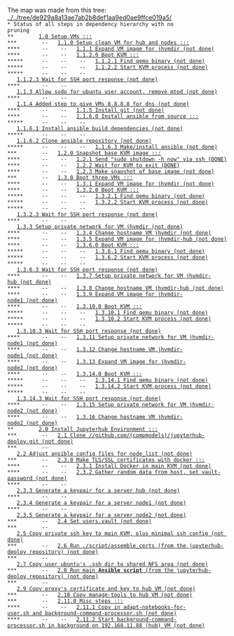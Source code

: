 The map was made from this tree: <a href="../../tree/de929a8a13ae7ab2b8def1aa9ed0ae9ffce019a5/">../../tree/de929a8a13ae7ab2b8def1aa9ed0ae9ffce019a5/</a>
<br>
<code>* Status of all steps in dependency hierarchy with no pruning</code><br>
<code>&#42;&#42;&nbsp;&nbsp;&nbsp;&nbsp;&nbsp;&nbsp;&nbsp;&nbsp;<a href="../../blob/de929a8a13ae7ab2b8def1aa9ed0ae9ffce019a5/./ind-steps/build-jh-environment/toplevel-kvm-build.sh#L6">1.0&nbsp;Setup&nbsp;VMs&nbsp;:::</a></code><br>
<code>&#42;&#42;&#42;&nbsp;&nbsp;&nbsp;&nbsp;&nbsp;&nbsp;&nbsp;&nbsp;--&nbsp;&nbsp;&nbsp;<a href="../../blob/de929a8a13ae7ab2b8def1aa9ed0ae9ffce019a5/./ind-steps/build-jh-environment/kvm-vm-setup.sh#L26">1.1.0&nbsp;Setup&nbsp;clean&nbsp;VM&nbsp;for&nbsp;hub&nbsp;and&nbsp;nodes&nbsp;:::</a></code><br>
<code>&#42;&#42;&#42;&#42;&nbsp;&nbsp;&nbsp;&nbsp;&nbsp;&nbsp;&nbsp;--&nbsp;&nbsp;&nbsp;&nbsp;--&nbsp;&nbsp;&nbsp;<a href="../../blob/de929a8a13ae7ab2b8def1aa9ed0ae9ffce019a5/./ind-steps/kvmsteps/vmdir-scripts/kvm-expand-fresh-image.sh#L6">1.1.1&nbsp;Expand&nbsp;VM&nbsp;image&nbsp;for&nbsp;jhvmdir&nbsp;(not&nbsp;done)</a></code><br>
<code>&#42;&#42;&#42;&#42;&nbsp;&nbsp;&nbsp;&nbsp;&nbsp;&nbsp;&nbsp;--&nbsp;&nbsp;&nbsp;&nbsp;--&nbsp;&nbsp;&nbsp;<a href="../../blob/de929a8a13ae7ab2b8def1aa9ed0ae9ffce019a5/./ind-steps/kvmsteps/vmdir-scripts/kvm-boot.sh#L39">1.1.2.0&nbsp;Boot&nbsp;KVM&nbsp;:::</a></code><br>
<code>&#42;&#42;&#42;&#42;&#42;&nbsp;&nbsp;&nbsp;&nbsp;&nbsp;&nbsp;--&nbsp;&nbsp;&nbsp;&nbsp;--&nbsp;&nbsp;&nbsp;&nbsp;--&nbsp;&nbsp;&nbsp;<a href="../../blob/de929a8a13ae7ab2b8def1aa9ed0ae9ffce019a5/./ind-steps/kvmsteps/vmdir-scripts/kvm-boot.sh#L41">1.1.2.1&nbsp;Find&nbsp;qemu&nbsp;binary&nbsp;(not&nbsp;done)</a></code><br>
<code>&#42;&#42;&#42;&#42;&#42;&nbsp;&nbsp;&nbsp;&nbsp;&nbsp;&nbsp;--&nbsp;&nbsp;&nbsp;&nbsp;--&nbsp;&nbsp;&nbsp;&nbsp;--&nbsp;&nbsp;&nbsp;<a href="../../blob/de929a8a13ae7ab2b8def1aa9ed0ae9ffce019a5/./ind-steps/kvmsteps/vmdir-scripts/kvm-boot.sh#L119">1.1.2.2&nbsp;Start&nbsp;KVM&nbsp;process&nbsp;(not&nbsp;done)</a></code><br>
<code>&#42;&#42;&#42;&#42;&#42;&nbsp;&nbsp;&nbsp;&nbsp;&nbsp;&nbsp;--&nbsp;&nbsp;&nbsp;&nbsp;--&nbsp;&nbsp;&nbsp;&nbsp;--&nbsp;&nbsp;&nbsp;<a href="../../blob/de929a8a13ae7ab2b8def1aa9ed0ae9ffce019a5/./ind-steps/kvmsteps/vmdir-scripts/kvm-boot.sh#L158">1.1.2.3&nbsp;Wait&nbsp;for&nbsp;SSH&nbsp;port&nbsp;response&nbsp;(not&nbsp;done)</a></code><br>
<code>&#42;&#42;&#42;&#42;&nbsp;&nbsp;&nbsp;&nbsp;&nbsp;&nbsp;&nbsp;--&nbsp;&nbsp;&nbsp;&nbsp;--&nbsp;&nbsp;&nbsp;<a href="../../blob/de929a8a13ae7ab2b8def1aa9ed0ae9ffce019a5/./ind-steps/build-jh-environment/kvm-vm-setup.sh#L37">1.1.3&nbsp;Allow&nbsp;sudo&nbsp;for&nbsp;ubuntu&nbsp;user&nbsp;account,&nbsp;remove&nbsp;mtod&nbsp;(not&nbsp;done)</a></code><br>
<code>&#42;&#42;&#42;&#42;&nbsp;&nbsp;&nbsp;&nbsp;&nbsp;&nbsp;&nbsp;--&nbsp;&nbsp;&nbsp;&nbsp;--&nbsp;&nbsp;&nbsp;<a href="../../blob/de929a8a13ae7ab2b8def1aa9ed0ae9ffce019a5/./ind-steps/build-jh-environment/kvm-vm-setup.sh#L51">1.1.4&nbsp;Added&nbsp;step&nbsp;to&nbsp;give&nbsp;VMs&nbsp;8.8.8.8&nbsp;for&nbsp;dns&nbsp;(not&nbsp;done)</a></code><br>
<code>&#42;&#42;&#42;&#42;&nbsp;&nbsp;&nbsp;&nbsp;&nbsp;&nbsp;&nbsp;--&nbsp;&nbsp;&nbsp;&nbsp;--&nbsp;&nbsp;&nbsp;<a href="../../blob/de929a8a13ae7ab2b8def1aa9ed0ae9ffce019a5/./ind-steps/build-jh-environment/kvm-vm-setup.sh#L65">1.1.5&nbsp;Install&nbsp;git&nbsp;(not&nbsp;done)</a></code><br>
<code>&#42;&#42;&#42;&#42;&nbsp;&nbsp;&nbsp;&nbsp;&nbsp;&nbsp;&nbsp;--&nbsp;&nbsp;&nbsp;&nbsp;--&nbsp;&nbsp;&nbsp;<a href="../../blob/de929a8a13ae7ab2b8def1aa9ed0ae9ffce019a5/./ind-steps/build-jh-environment/kvm-vm-setup.sh#L79">1.1.6.0&nbsp;Install&nbsp;ansible&nbsp;from&nbsp;source&nbsp;:::</a></code><br>
<code>&#42;&#42;&#42;&#42;&#42;&nbsp;&nbsp;&nbsp;&nbsp;&nbsp;&nbsp;--&nbsp;&nbsp;&nbsp;&nbsp;--&nbsp;&nbsp;&nbsp;&nbsp;--&nbsp;&nbsp;&nbsp;<a href="../../blob/de929a8a13ae7ab2b8def1aa9ed0ae9ffce019a5/./ind-steps/build-jh-environment/kvm-vm-setup.sh#L96">1.1.6.1&nbsp;Install&nbsp;ansible&nbsp;build&nbsp;dependencies&nbsp;(not&nbsp;done)</a></code><br>
<code>&#42;&#42;&#42;&#42;&#42;&nbsp;&nbsp;&nbsp;&nbsp;&nbsp;&nbsp;--&nbsp;&nbsp;&nbsp;&nbsp;--&nbsp;&nbsp;&nbsp;&nbsp;--&nbsp;&nbsp;&nbsp;<a href="../../blob/de929a8a13ae7ab2b8def1aa9ed0ae9ffce019a5/./ind-steps/build-jh-environment/kvm-vm-setup.sh#L110">1.1.6.2&nbsp;Clone&nbsp;ansible&nbsp;repository&nbsp;(not&nbsp;done)</a></code><br>
<code>&#42;&#42;&#42;&#42;&#42;&nbsp;&nbsp;&nbsp;&nbsp;&nbsp;&nbsp;--&nbsp;&nbsp;&nbsp;&nbsp;--&nbsp;&nbsp;&nbsp;&nbsp;--&nbsp;&nbsp;&nbsp;<a href="../../blob/de929a8a13ae7ab2b8def1aa9ed0ae9ffce019a5/./ind-steps/build-jh-environment/kvm-vm-setup.sh#L137">1.1.6.3&nbsp;Make/install&nbsp;ansible&nbsp;(not&nbsp;done)</a></code><br>
<code>&#42;&#42;&#42;&nbsp;&nbsp;&nbsp;&nbsp;&nbsp;&nbsp;&nbsp;&nbsp;--&nbsp;&nbsp;&nbsp;<a href="../../blob/de929a8a13ae7ab2b8def1aa9ed0ae9ffce019a5/./ind-steps/build-jh-environment/kvm-vm-setup.sh#L156">1.2.0&nbsp;Snapshot&nbsp;base&nbsp;KVM&nbsp;image&nbsp;:::</a></code><br>
<code>&#42;&#42;&#42;&#42;&nbsp;&nbsp;&nbsp;&nbsp;&nbsp;&nbsp;&nbsp;--&nbsp;&nbsp;&nbsp;&nbsp;--&nbsp;&nbsp;&nbsp;<a href="../../blob/de929a8a13ae7ab2b8def1aa9ed0ae9ffce019a5/./ind-steps/kvmsteps/vmdir-scripts/kvm-shutdown-via-ssh.sh#L17">1.2.1&nbsp;Send&nbsp;"sudo&nbsp;shutdown&nbsp;-h&nbsp;now"&nbsp;via&nbsp;ssh&nbsp;(DONE)</a></code><br>
<code>&#42;&#42;&#42;&#42;&nbsp;&nbsp;&nbsp;&nbsp;&nbsp;&nbsp;&nbsp;--&nbsp;&nbsp;&nbsp;&nbsp;--&nbsp;&nbsp;&nbsp;<a href="../../blob/de929a8a13ae7ab2b8def1aa9ed0ae9ffce019a5/./ind-steps/kvmsteps/vmdir-scripts/kvm-shutdown-via-ssh.sh#L25">1.2.2&nbsp;Wait&nbsp;for&nbsp;KVM&nbsp;to&nbsp;exit&nbsp;(DONE)</a></code><br>
<code>&#42;&#42;&#42;&#42;&nbsp;&nbsp;&nbsp;&nbsp;&nbsp;&nbsp;&nbsp;--&nbsp;&nbsp;&nbsp;&nbsp;--&nbsp;&nbsp;&nbsp;<a href="../../blob/de929a8a13ae7ab2b8def1aa9ed0ae9ffce019a5/./ind-steps/build-jh-environment/kvm-vm-setup.sh#L163">1.2.3&nbsp;Make&nbsp;snapshot&nbsp;of&nbsp;base&nbsp;image&nbsp;(not&nbsp;done)</a></code><br>
<code>&#42;&#42;&#42;&nbsp;&nbsp;&nbsp;&nbsp;&nbsp;&nbsp;&nbsp;&nbsp;--&nbsp;&nbsp;&nbsp;<a href="../../blob/de929a8a13ae7ab2b8def1aa9ed0ae9ffce019a5/./ind-steps/build-jh-environment/kvm-vm-setup.sh#L176">1.3.0&nbsp;Boot&nbsp;three&nbsp;VMs&nbsp;:::</a></code><br>
<code>&#42;&#42;&#42;&#42;&nbsp;&nbsp;&nbsp;&nbsp;&nbsp;&nbsp;&nbsp;--&nbsp;&nbsp;&nbsp;&nbsp;--&nbsp;&nbsp;&nbsp;<a href="../../blob/de929a8a13ae7ab2b8def1aa9ed0ae9ffce019a5/./ind-steps/kvmsteps/vmdir-scripts/kvm-expand-fresh-image.sh#L6">1.3.1&nbsp;Expand&nbsp;VM&nbsp;image&nbsp;for&nbsp;jhvmdir&nbsp;(not&nbsp;done)</a></code><br>
<code>&#42;&#42;&#42;&#42;&nbsp;&nbsp;&nbsp;&nbsp;&nbsp;&nbsp;&nbsp;--&nbsp;&nbsp;&nbsp;&nbsp;--&nbsp;&nbsp;&nbsp;<a href="../../blob/de929a8a13ae7ab2b8def1aa9ed0ae9ffce019a5/./ind-steps/kvmsteps/vmdir-scripts/kvm-boot.sh#L39">1.3.2.0&nbsp;Boot&nbsp;KVM&nbsp;:::</a></code><br>
<code>&#42;&#42;&#42;&#42;&#42;&nbsp;&nbsp;&nbsp;&nbsp;&nbsp;&nbsp;--&nbsp;&nbsp;&nbsp;&nbsp;--&nbsp;&nbsp;&nbsp;&nbsp;--&nbsp;&nbsp;&nbsp;<a href="../../blob/de929a8a13ae7ab2b8def1aa9ed0ae9ffce019a5/./ind-steps/kvmsteps/vmdir-scripts/kvm-boot.sh#L41">1.3.2.1&nbsp;Find&nbsp;qemu&nbsp;binary&nbsp;(not&nbsp;done)</a></code><br>
<code>&#42;&#42;&#42;&#42;&#42;&nbsp;&nbsp;&nbsp;&nbsp;&nbsp;&nbsp;--&nbsp;&nbsp;&nbsp;&nbsp;--&nbsp;&nbsp;&nbsp;&nbsp;--&nbsp;&nbsp;&nbsp;<a href="../../blob/de929a8a13ae7ab2b8def1aa9ed0ae9ffce019a5/./ind-steps/kvmsteps/vmdir-scripts/kvm-boot.sh#L119">1.3.2.2&nbsp;Start&nbsp;KVM&nbsp;process&nbsp;(not&nbsp;done)</a></code><br>
<code>&#42;&#42;&#42;&#42;&#42;&nbsp;&nbsp;&nbsp;&nbsp;&nbsp;&nbsp;--&nbsp;&nbsp;&nbsp;&nbsp;--&nbsp;&nbsp;&nbsp;&nbsp;--&nbsp;&nbsp;&nbsp;<a href="../../blob/de929a8a13ae7ab2b8def1aa9ed0ae9ffce019a5/./ind-steps/kvmsteps/vmdir-scripts/kvm-boot.sh#L158">1.3.2.3&nbsp;Wait&nbsp;for&nbsp;SSH&nbsp;port&nbsp;response&nbsp;(not&nbsp;done)</a></code><br>
<code>&#42;&#42;&#42;&#42;&nbsp;&nbsp;&nbsp;&nbsp;&nbsp;&nbsp;&nbsp;--&nbsp;&nbsp;&nbsp;&nbsp;--&nbsp;&nbsp;&nbsp;<a href="../../blob/de929a8a13ae7ab2b8def1aa9ed0ae9ffce019a5/./ind-steps/build-jh-environment/kvm-vm-setup.sh#L189">1.3.3&nbsp;Setup&nbsp;private&nbsp;network&nbsp;for&nbsp;VM&nbsp;jhvmdir&nbsp;(not&nbsp;done)</a></code><br>
<code>&#42;&#42;&#42;&#42;&nbsp;&nbsp;&nbsp;&nbsp;&nbsp;&nbsp;&nbsp;--&nbsp;&nbsp;&nbsp;&nbsp;--&nbsp;&nbsp;&nbsp;<a href="../../blob/de929a8a13ae7ab2b8def1aa9ed0ae9ffce019a5/./ind-steps/build-jh-environment/kvm-vm-setup.sh#L213">1.3.4&nbsp;Change&nbsp;hostname&nbsp;VM&nbsp;jhvmdir&nbsp;(not&nbsp;done)</a></code><br>
<code>&#42;&#42;&#42;&#42;&nbsp;&nbsp;&nbsp;&nbsp;&nbsp;&nbsp;&nbsp;--&nbsp;&nbsp;&nbsp;&nbsp;--&nbsp;&nbsp;&nbsp;<a href="../../blob/de929a8a13ae7ab2b8def1aa9ed0ae9ffce019a5/./ind-steps/kvmsteps/vmdir-scripts/kvm-expand-fresh-image.sh#L6">1.3.5&nbsp;Expand&nbsp;VM&nbsp;image&nbsp;for&nbsp;jhvmdir-hub&nbsp;(not&nbsp;done)</a></code><br>
<code>&#42;&#42;&#42;&#42;&nbsp;&nbsp;&nbsp;&nbsp;&nbsp;&nbsp;&nbsp;--&nbsp;&nbsp;&nbsp;&nbsp;--&nbsp;&nbsp;&nbsp;<a href="../../blob/de929a8a13ae7ab2b8def1aa9ed0ae9ffce019a5/./ind-steps/kvmsteps/vmdir-scripts/kvm-boot.sh#L39">1.3.6.0&nbsp;Boot&nbsp;KVM&nbsp;:::</a></code><br>
<code>&#42;&#42;&#42;&#42;&#42;&nbsp;&nbsp;&nbsp;&nbsp;&nbsp;&nbsp;--&nbsp;&nbsp;&nbsp;&nbsp;--&nbsp;&nbsp;&nbsp;&nbsp;--&nbsp;&nbsp;&nbsp;<a href="../../blob/de929a8a13ae7ab2b8def1aa9ed0ae9ffce019a5/./ind-steps/kvmsteps/vmdir-scripts/kvm-boot.sh#L41">1.3.6.1&nbsp;Find&nbsp;qemu&nbsp;binary&nbsp;(not&nbsp;done)</a></code><br>
<code>&#42;&#42;&#42;&#42;&#42;&nbsp;&nbsp;&nbsp;&nbsp;&nbsp;&nbsp;--&nbsp;&nbsp;&nbsp;&nbsp;--&nbsp;&nbsp;&nbsp;&nbsp;--&nbsp;&nbsp;&nbsp;<a href="../../blob/de929a8a13ae7ab2b8def1aa9ed0ae9ffce019a5/./ind-steps/kvmsteps/vmdir-scripts/kvm-boot.sh#L119">1.3.6.2&nbsp;Start&nbsp;KVM&nbsp;process&nbsp;(not&nbsp;done)</a></code><br>
<code>&#42;&#42;&#42;&#42;&#42;&nbsp;&nbsp;&nbsp;&nbsp;&nbsp;&nbsp;--&nbsp;&nbsp;&nbsp;&nbsp;--&nbsp;&nbsp;&nbsp;&nbsp;--&nbsp;&nbsp;&nbsp;<a href="../../blob/de929a8a13ae7ab2b8def1aa9ed0ae9ffce019a5/./ind-steps/kvmsteps/vmdir-scripts/kvm-boot.sh#L158">1.3.6.3&nbsp;Wait&nbsp;for&nbsp;SSH&nbsp;port&nbsp;response&nbsp;(not&nbsp;done)</a></code><br>
<code>&#42;&#42;&#42;&#42;&nbsp;&nbsp;&nbsp;&nbsp;&nbsp;&nbsp;&nbsp;--&nbsp;&nbsp;&nbsp;&nbsp;--&nbsp;&nbsp;&nbsp;<a href="../../blob/de929a8a13ae7ab2b8def1aa9ed0ae9ffce019a5/./ind-steps/build-jh-environment/kvm-vm-setup.sh#L189">1.3.7&nbsp;Setup&nbsp;private&nbsp;network&nbsp;for&nbsp;VM&nbsp;jhvmdir-hub&nbsp;(not&nbsp;done)</a></code><br>
<code>&#42;&#42;&#42;&#42;&nbsp;&nbsp;&nbsp;&nbsp;&nbsp;&nbsp;&nbsp;--&nbsp;&nbsp;&nbsp;&nbsp;--&nbsp;&nbsp;&nbsp;<a href="../../blob/de929a8a13ae7ab2b8def1aa9ed0ae9ffce019a5/./ind-steps/build-jh-environment/kvm-vm-setup.sh#L213">1.3.8&nbsp;Change&nbsp;hostname&nbsp;VM&nbsp;jhvmdir-hub&nbsp;(not&nbsp;done)</a></code><br>
<code>&#42;&#42;&#42;&#42;&nbsp;&nbsp;&nbsp;&nbsp;&nbsp;&nbsp;&nbsp;--&nbsp;&nbsp;&nbsp;&nbsp;--&nbsp;&nbsp;&nbsp;<a href="../../blob/de929a8a13ae7ab2b8def1aa9ed0ae9ffce019a5/./ind-steps/kvmsteps/vmdir-scripts/kvm-expand-fresh-image.sh#L6">1.3.9&nbsp;Expand&nbsp;VM&nbsp;image&nbsp;for&nbsp;jhvmdir-node1&nbsp;(not&nbsp;done)</a></code><br>
<code>&#42;&#42;&#42;&#42;&nbsp;&nbsp;&nbsp;&nbsp;&nbsp;&nbsp;&nbsp;--&nbsp;&nbsp;&nbsp;&nbsp;--&nbsp;&nbsp;&nbsp;<a href="../../blob/de929a8a13ae7ab2b8def1aa9ed0ae9ffce019a5/./ind-steps/kvmsteps/vmdir-scripts/kvm-boot.sh#L39">1.3.10.0&nbsp;Boot&nbsp;KVM&nbsp;:::</a></code><br>
<code>&#42;&#42;&#42;&#42;&#42;&nbsp;&nbsp;&nbsp;&nbsp;&nbsp;&nbsp;--&nbsp;&nbsp;&nbsp;&nbsp;--&nbsp;&nbsp;&nbsp;&nbsp;--&nbsp;&nbsp;&nbsp;<a href="../../blob/de929a8a13ae7ab2b8def1aa9ed0ae9ffce019a5/./ind-steps/kvmsteps/vmdir-scripts/kvm-boot.sh#L41">1.3.10.1&nbsp;Find&nbsp;qemu&nbsp;binary&nbsp;(not&nbsp;done)</a></code><br>
<code>&#42;&#42;&#42;&#42;&#42;&nbsp;&nbsp;&nbsp;&nbsp;&nbsp;&nbsp;--&nbsp;&nbsp;&nbsp;&nbsp;--&nbsp;&nbsp;&nbsp;&nbsp;--&nbsp;&nbsp;&nbsp;<a href="../../blob/de929a8a13ae7ab2b8def1aa9ed0ae9ffce019a5/./ind-steps/kvmsteps/vmdir-scripts/kvm-boot.sh#L119">1.3.10.2&nbsp;Start&nbsp;KVM&nbsp;process&nbsp;(not&nbsp;done)</a></code><br>
<code>&#42;&#42;&#42;&#42;&#42;&nbsp;&nbsp;&nbsp;&nbsp;&nbsp;&nbsp;--&nbsp;&nbsp;&nbsp;&nbsp;--&nbsp;&nbsp;&nbsp;&nbsp;--&nbsp;&nbsp;&nbsp;<a href="../../blob/de929a8a13ae7ab2b8def1aa9ed0ae9ffce019a5/./ind-steps/kvmsteps/vmdir-scripts/kvm-boot.sh#L158">1.3.10.3&nbsp;Wait&nbsp;for&nbsp;SSH&nbsp;port&nbsp;response&nbsp;(not&nbsp;done)</a></code><br>
<code>&#42;&#42;&#42;&#42;&nbsp;&nbsp;&nbsp;&nbsp;&nbsp;&nbsp;&nbsp;--&nbsp;&nbsp;&nbsp;&nbsp;--&nbsp;&nbsp;&nbsp;<a href="../../blob/de929a8a13ae7ab2b8def1aa9ed0ae9ffce019a5/./ind-steps/build-jh-environment/kvm-vm-setup.sh#L189">1.3.11&nbsp;Setup&nbsp;private&nbsp;network&nbsp;for&nbsp;VM&nbsp;jhvmdir-node1&nbsp;(not&nbsp;done)</a></code><br>
<code>&#42;&#42;&#42;&#42;&nbsp;&nbsp;&nbsp;&nbsp;&nbsp;&nbsp;&nbsp;--&nbsp;&nbsp;&nbsp;&nbsp;--&nbsp;&nbsp;&nbsp;<a href="../../blob/de929a8a13ae7ab2b8def1aa9ed0ae9ffce019a5/./ind-steps/build-jh-environment/kvm-vm-setup.sh#L213">1.3.12&nbsp;Change&nbsp;hostname&nbsp;VM&nbsp;jhvmdir-node1&nbsp;(not&nbsp;done)</a></code><br>
<code>&#42;&#42;&#42;&#42;&nbsp;&nbsp;&nbsp;&nbsp;&nbsp;&nbsp;&nbsp;--&nbsp;&nbsp;&nbsp;&nbsp;--&nbsp;&nbsp;&nbsp;<a href="../../blob/de929a8a13ae7ab2b8def1aa9ed0ae9ffce019a5/./ind-steps/kvmsteps/vmdir-scripts/kvm-expand-fresh-image.sh#L6">1.3.13&nbsp;Expand&nbsp;VM&nbsp;image&nbsp;for&nbsp;jhvmdir-node2&nbsp;(not&nbsp;done)</a></code><br>
<code>&#42;&#42;&#42;&#42;&nbsp;&nbsp;&nbsp;&nbsp;&nbsp;&nbsp;&nbsp;--&nbsp;&nbsp;&nbsp;&nbsp;--&nbsp;&nbsp;&nbsp;<a href="../../blob/de929a8a13ae7ab2b8def1aa9ed0ae9ffce019a5/./ind-steps/kvmsteps/vmdir-scripts/kvm-boot.sh#L39">1.3.14.0&nbsp;Boot&nbsp;KVM&nbsp;:::</a></code><br>
<code>&#42;&#42;&#42;&#42;&#42;&nbsp;&nbsp;&nbsp;&nbsp;&nbsp;&nbsp;--&nbsp;&nbsp;&nbsp;&nbsp;--&nbsp;&nbsp;&nbsp;&nbsp;--&nbsp;&nbsp;&nbsp;<a href="../../blob/de929a8a13ae7ab2b8def1aa9ed0ae9ffce019a5/./ind-steps/kvmsteps/vmdir-scripts/kvm-boot.sh#L41">1.3.14.1&nbsp;Find&nbsp;qemu&nbsp;binary&nbsp;(not&nbsp;done)</a></code><br>
<code>&#42;&#42;&#42;&#42;&#42;&nbsp;&nbsp;&nbsp;&nbsp;&nbsp;&nbsp;--&nbsp;&nbsp;&nbsp;&nbsp;--&nbsp;&nbsp;&nbsp;&nbsp;--&nbsp;&nbsp;&nbsp;<a href="../../blob/de929a8a13ae7ab2b8def1aa9ed0ae9ffce019a5/./ind-steps/kvmsteps/vmdir-scripts/kvm-boot.sh#L119">1.3.14.2&nbsp;Start&nbsp;KVM&nbsp;process&nbsp;(not&nbsp;done)</a></code><br>
<code>&#42;&#42;&#42;&#42;&#42;&nbsp;&nbsp;&nbsp;&nbsp;&nbsp;&nbsp;--&nbsp;&nbsp;&nbsp;&nbsp;--&nbsp;&nbsp;&nbsp;&nbsp;--&nbsp;&nbsp;&nbsp;<a href="../../blob/de929a8a13ae7ab2b8def1aa9ed0ae9ffce019a5/./ind-steps/kvmsteps/vmdir-scripts/kvm-boot.sh#L158">1.3.14.3&nbsp;Wait&nbsp;for&nbsp;SSH&nbsp;port&nbsp;response&nbsp;(not&nbsp;done)</a></code><br>
<code>&#42;&#42;&#42;&#42;&nbsp;&nbsp;&nbsp;&nbsp;&nbsp;&nbsp;&nbsp;--&nbsp;&nbsp;&nbsp;&nbsp;--&nbsp;&nbsp;&nbsp;<a href="../../blob/de929a8a13ae7ab2b8def1aa9ed0ae9ffce019a5/./ind-steps/build-jh-environment/kvm-vm-setup.sh#L189">1.3.15&nbsp;Setup&nbsp;private&nbsp;network&nbsp;for&nbsp;VM&nbsp;jhvmdir-node2&nbsp;(not&nbsp;done)</a></code><br>
<code>&#42;&#42;&#42;&#42;&nbsp;&nbsp;&nbsp;&nbsp;&nbsp;&nbsp;&nbsp;--&nbsp;&nbsp;&nbsp;&nbsp;--&nbsp;&nbsp;&nbsp;<a href="../../blob/de929a8a13ae7ab2b8def1aa9ed0ae9ffce019a5/./ind-steps/build-jh-environment/kvm-vm-setup.sh#L213">1.3.16&nbsp;Change&nbsp;hostname&nbsp;VM&nbsp;jhvmdir-node2&nbsp;(not&nbsp;done)</a></code><br>
<code>&#42;&#42;&nbsp;&nbsp;&nbsp;&nbsp;&nbsp;&nbsp;&nbsp;&nbsp;<a href="../../blob/de929a8a13ae7ab2b8def1aa9ed0ae9ffce019a5/./ind-steps/build-jh-environment/toplevel-kvm-build.sh#L12">2.0&nbsp;Install&nbsp;Jupyterhub&nbsp;Environment&nbsp;:::</a></code><br>
<code>&#42;&#42;&#42;&nbsp;&nbsp;&nbsp;&nbsp;&nbsp;&nbsp;&nbsp;&nbsp;--&nbsp;&nbsp;&nbsp;<a href="../../blob/de929a8a13ae7ab2b8def1aa9ed0ae9ffce019a5/./ind-steps/build-jh-environment/build-jh-environment.sh#L8">2.1&nbsp;Clone&nbsp;//github.com/(compmodels)/jupyterhub-deploy.git&nbsp;(not&nbsp;done)</a></code><br>
<code>&#42;&#42;&#42;&nbsp;&nbsp;&nbsp;&nbsp;&nbsp;&nbsp;&nbsp;&nbsp;--&nbsp;&nbsp;&nbsp;<a href="../../blob/de929a8a13ae7ab2b8def1aa9ed0ae9ffce019a5/./ind-steps/build-jh-environment/build-jh-environment.sh#L23">2.2&nbsp;Adjust&nbsp;ansible&nbsp;config&nbsp;files&nbsp;for&nbsp;node_list&nbsp;(not&nbsp;done)</a></code><br>
<code>&#42;&#42;&#42;&nbsp;&nbsp;&nbsp;&nbsp;&nbsp;&nbsp;&nbsp;&nbsp;--&nbsp;&nbsp;&nbsp;<a href="../../blob/de929a8a13ae7ab2b8def1aa9ed0ae9ffce019a5/./ind-steps/build-jh-environment/build-jh-environment.sh#L102">2.3.0&nbsp;Make&nbsp;TLS/SSL&nbsp;certificates&nbsp;with&nbsp;docker&nbsp;:::</a></code><br>
<code>&#42;&#42;&#42;&#42;&nbsp;&nbsp;&nbsp;&nbsp;&nbsp;&nbsp;&nbsp;--&nbsp;&nbsp;&nbsp;&nbsp;--&nbsp;&nbsp;&nbsp;<a href="../../blob/de929a8a13ae7ab2b8def1aa9ed0ae9ffce019a5/./ind-steps/build-jh-environment/build-jh-environment.sh#L104">2.3.1&nbsp;Install&nbsp;Docker&nbsp;in&nbsp;main&nbsp;KVM&nbsp;(not&nbsp;done)</a></code><br>
<code>&#42;&#42;&#42;&#42;&nbsp;&nbsp;&nbsp;&nbsp;&nbsp;&nbsp;&nbsp;--&nbsp;&nbsp;&nbsp;&nbsp;--&nbsp;&nbsp;&nbsp;<a href="../../blob/de929a8a13ae7ab2b8def1aa9ed0ae9ffce019a5/./ind-steps/build-jh-environment/build-jh-environment.sh#L131">2.3.2&nbsp;Gather&nbsp;random&nbsp;data&nbsp;from&nbsp;host,&nbsp;set&nbsp;vault-password&nbsp;(not&nbsp;done)</a></code><br>
<code>&#42;&#42;&#42;&#42;&nbsp;&nbsp;&nbsp;&nbsp;&nbsp;&nbsp;&nbsp;--&nbsp;&nbsp;&nbsp;&nbsp;--&nbsp;&nbsp;&nbsp;<a href="../../blob/de929a8a13ae7ab2b8def1aa9ed0ae9ffce019a5/./ind-steps/build-jh-environment/build-jh-environment.sh#L157">2.3.3&nbsp;Generate&nbsp;a&nbsp;keypair&nbsp;for&nbsp;a&nbsp;server&nbsp;hub&nbsp;(not&nbsp;done)</a></code><br>
<code>&#42;&#42;&#42;&#42;&nbsp;&nbsp;&nbsp;&nbsp;&nbsp;&nbsp;&nbsp;--&nbsp;&nbsp;&nbsp;&nbsp;--&nbsp;&nbsp;&nbsp;<a href="../../blob/de929a8a13ae7ab2b8def1aa9ed0ae9ffce019a5/./ind-steps/build-jh-environment/build-jh-environment.sh#L157">2.3.4&nbsp;Generate&nbsp;a&nbsp;keypair&nbsp;for&nbsp;a&nbsp;server&nbsp;node1&nbsp;(not&nbsp;done)</a></code><br>
<code>&#42;&#42;&#42;&#42;&nbsp;&nbsp;&nbsp;&nbsp;&nbsp;&nbsp;&nbsp;--&nbsp;&nbsp;&nbsp;&nbsp;--&nbsp;&nbsp;&nbsp;<a href="../../blob/de929a8a13ae7ab2b8def1aa9ed0ae9ffce019a5/./ind-steps/build-jh-environment/build-jh-environment.sh#L157">2.3.5&nbsp;Generate&nbsp;a&nbsp;keypair&nbsp;for&nbsp;a&nbsp;server&nbsp;node2&nbsp;(not&nbsp;done)</a></code><br>
<code>&#42;&#42;&#42;&nbsp;&nbsp;&nbsp;&nbsp;&nbsp;&nbsp;&nbsp;&nbsp;--&nbsp;&nbsp;&nbsp;<a href="../../blob/de929a8a13ae7ab2b8def1aa9ed0ae9ffce019a5/./ind-steps/build-jh-environment/build-jh-environment.sh#L218">2.4&nbsp;Set&nbsp;users.vault&nbsp;(not&nbsp;done)</a></code><br>
<code>&#42;&#42;&#42;&nbsp;&nbsp;&nbsp;&nbsp;&nbsp;&nbsp;&nbsp;&nbsp;--&nbsp;&nbsp;&nbsp;<a href="../../blob/de929a8a13ae7ab2b8def1aa9ed0ae9ffce019a5/./ind-steps/build-jh-environment/build-jh-environment.sh#L241">2.5&nbsp;Copy&nbsp;private&nbsp;ssh&nbsp;key&nbsp;to&nbsp;main&nbsp;KVM,&nbsp;plus&nbsp;minimal&nbsp;ssh&nbsp;config&nbsp;(not&nbsp;done)</a></code><br>
<code>&#42;&#42;&#42;&nbsp;&nbsp;&nbsp;&nbsp;&nbsp;&nbsp;&nbsp;&nbsp;--&nbsp;&nbsp;&nbsp;<a href="../../blob/de929a8a13ae7ab2b8def1aa9ed0ae9ffce019a5/./ind-steps/build-jh-environment/build-jh-environment.sh#L267">2.6&nbsp;Run&nbsp;./script/assemble_certs&nbsp;(from&nbsp;the&nbsp;jupyterhub-deploy&nbsp;repository)&nbsp;(not&nbsp;done)</a></code><br>
<code>&#42;&#42;&#42;&nbsp;&nbsp;&nbsp;&nbsp;&nbsp;&nbsp;&nbsp;&nbsp;--&nbsp;&nbsp;&nbsp;<a href="../../blob/de929a8a13ae7ab2b8def1aa9ed0ae9ffce019a5/./ind-steps/build-jh-environment/build-jh-environment.sh#L284">2.7&nbsp;Copy&nbsp;user&nbsp;ubuntu's&nbsp;.ssh&nbsp;dir&nbsp;to&nbsp;shared&nbsp;NFS&nbsp;area&nbsp;(not&nbsp;done)</a></code><br>
<code>&#42;&#42;&#42;&nbsp;&nbsp;&nbsp;&nbsp;&nbsp;&nbsp;&nbsp;&nbsp;--&nbsp;&nbsp;&nbsp;<a href="../../blob/de929a8a13ae7ab2b8def1aa9ed0ae9ffce019a5/./ind-steps/build-jh-environment/build-jh-environment.sh#L300">2.8&nbsp;Run&nbsp;main&nbsp;**Ansible&nbsp;script**&nbsp;(from&nbsp;the&nbsp;jupyterhub-deploy&nbsp;repository)&nbsp;(not&nbsp;done)</a></code><br>
<code>&#42;&#42;&#42;&nbsp;&nbsp;&nbsp;&nbsp;&nbsp;&nbsp;&nbsp;&nbsp;--&nbsp;&nbsp;&nbsp;<a href="../../blob/de929a8a13ae7ab2b8def1aa9ed0ae9ffce019a5/./ind-steps/build-jh-environment/build-jh-environment.sh#L326">2.9&nbsp;Copy&nbsp;proxy's&nbsp;certificate&nbsp;and&nbsp;key&nbsp;to&nbsp;hub&nbsp;VM&nbsp;(not&nbsp;done)</a></code><br>
<code>&#42;&#42;&#42;&nbsp;&nbsp;&nbsp;&nbsp;&nbsp;&nbsp;&nbsp;&nbsp;--&nbsp;&nbsp;&nbsp;<a href="../../blob/de929a8a13ae7ab2b8def1aa9ed0ae9ffce019a5/./ind-steps/build-jh-environment/build-jh-environment.sh#L355">2.10&nbsp;Copy&nbsp;manage-tools&nbsp;to&nbsp;hub&nbsp;VM&nbsp;(not&nbsp;done)</a></code><br>
<code>&#42;&#42;&#42;&nbsp;&nbsp;&nbsp;&nbsp;&nbsp;&nbsp;&nbsp;&nbsp;--&nbsp;&nbsp;&nbsp;<a href="../../blob/de929a8a13ae7ab2b8def1aa9ed0ae9ffce019a5/./ind-steps/build-jh-environment/build-jh-environment.sh#L384">2.11.0&nbsp;Misc&nbsp;steps&nbsp;:::</a></code><br>
<code>&#42;&#42;&#42;&#42;&nbsp;&nbsp;&nbsp;&nbsp;&nbsp;&nbsp;&nbsp;--&nbsp;&nbsp;&nbsp;&nbsp;--&nbsp;&nbsp;&nbsp;<a href="../../blob/de929a8a13ae7ab2b8def1aa9ed0ae9ffce019a5/./ind-steps/build-jh-environment/build-jh-environment.sh#L387">2.11.1&nbsp;Copy&nbsp;in&nbsp;adapt-notebooks-for-user.sh&nbsp;and&nbsp;background-command-processor.sh&nbsp;(not&nbsp;done)</a></code><br>
<code>&#42;&#42;&#42;&#42;&nbsp;&nbsp;&nbsp;&nbsp;&nbsp;&nbsp;&nbsp;--&nbsp;&nbsp;&nbsp;&nbsp;--&nbsp;&nbsp;&nbsp;<a href="../../blob/de929a8a13ae7ab2b8def1aa9ed0ae9ffce019a5/./ind-steps/build-jh-environment/build-jh-environment.sh#L397">2.11.2&nbsp;Start&nbsp;background-command-processor.sh&nbsp;in&nbsp;background&nbsp;on&nbsp;192.168.11.88&nbsp;(hub)&nbsp;VM&nbsp;(not&nbsp;done)</a></code><br>
